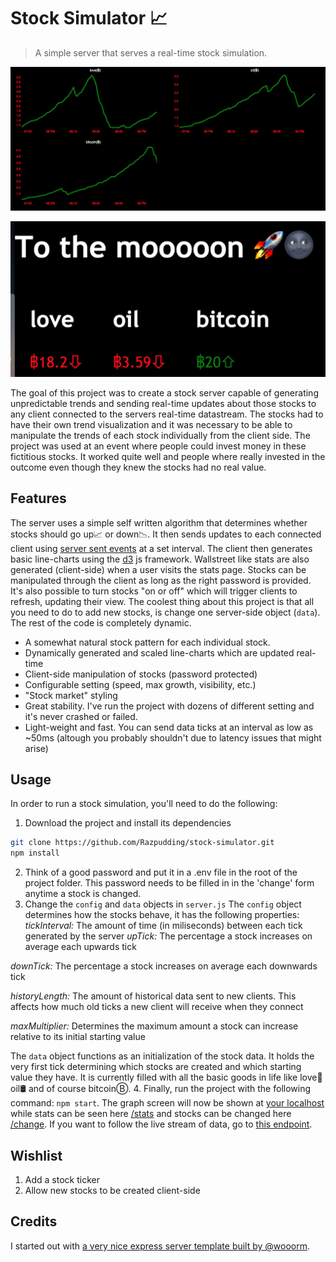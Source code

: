 # Stock Simulator 📈

> A simple server that serves a real-time stock simulation.

![Here you can see the graphs that are generated](/images/graphs.png)

![And here is the stats view](/images/stats.png)

The goal of this project was to create a stock server capable of generating unpredictable trends and sending real-time updates about those stocks to any client connected to the servers real-time datastream. The stocks had to have their own trend visualization and it was necessary to be able to manipulate the trends of each stock individually from the client side.
The project was used at an event where people could invest money in these fictitious stocks. It worked quite well and people where really invested in the outcome even though they knew the stocks had no real value.

## Features
The server uses a simple self written algorithm that determines whether stocks should go up📈 or down📉. It then sends updates to each connected client using [server sent events](https://developer.mozilla.org/en-US/docs/Web/API/Server-sent_events/Using_server-sent_events) at a set interval. The client then generates basic line-charts using the [d3](https://d3js.org/) js framework. Wallstreet like stats are also generated (client-side) when a user visits the stats page. Stocks can be manipulated through the client as long as the right password is provided. It's also possible to turn stocks "on or off" which will trigger clients to refresh, updating their view.
The coolest thing about this project is that all you need to do to add new stocks, is change one server-side object (`data`). The rest of the code is completely dynamic.

* A somewhat natural stock pattern for each individual stock.
* Dynamically generated and scaled line-charts which are updated real-time
* Client-side manipulation of stocks (password protected)
* Configurable setting (speed, max growth, visibility, etc.)
* "Stock market" styling
* Great stability. I've run the project with dozens of different setting and it's never crashed or failed.
* Light-weight and fast. You can send data ticks at an interval as low as ~50ms (altough you probably shouldn't due to latency issues that might arise)

## Usage
In order to run a stock simulation, you'll need to do the following:
1. Download the project and install its dependencies
```bash
git clone https://github.com/Razpudding/stock-simulator.git
npm install
```
2. Think of a good password and put it in a .env file in the root of the project folder. This password needs to be filled in in the 'change' form anytime a stock is changed.
3. Change the `config` and `data` objects in `server.js`
The `config` object determines how the stocks behave, it has the following properties:
_tickInterval:_ The amount of time (in miliseconds) between each tick generated by the server
_upTick:_ The percentage a stock increases on average each upwards tick

_downTick:_ The percentage a stock increases on average each downwards tick

_historyLength:_ The amount of historical data sent to new clients. This affects how much old ticks a new client will receive when they connect

_maxMultiplier:_ Determines the maximum amount a stock can increase relative to its initial starting value

The `data` object functions as an initialization of the stock data. It holds the very first tick determining which stocks are created and which starting value they have. It is currently filled with all the basic goods in life like love💜 oil🛢 and of course bitcoinⒷ.
4. Finally, run the project with the following command: `npm start`. The graph screen will now be shown at [your localhost](http://localhost:8000/) while stats can be seen here [/stats](http://localhost:8000/stats) and stocks can be changed here [/change](http://localhost:8000/change). If you want to follow the live stream of data, go to [this endpoint](http://localhost:8000/stream).

## Wishlist
1. Add a stock ticker
2. Allow new stocks to be created client-side

## Credits
I started out with [a very nice express server template built by @wooorm](https://github.com/cmda-be/course-17-18/tree/master/examples/express-server).
